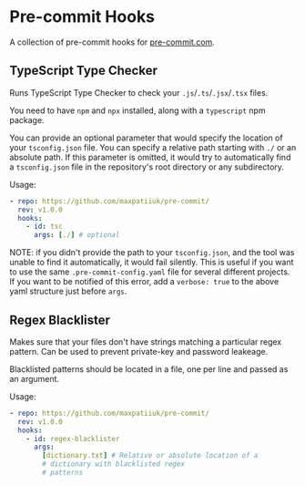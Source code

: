 # Pre-commit Hooks

A collection of pre-commit hooks for [pre-commit.com](https://pre-commit.com/).

## TypeScript Type Checker

Runs TypeScript Type Checker to check your `.js`/`.ts`/`.jsx`/`.tsx` files.

You need to have `npm` and `npx` installed, along with a `typescript` npm
package.

You can provide an optional parameter that would specify the location of your
`tsconfig.json` file. You can specify a relative path starting with `./` or an
absolute path. If this parameter is omitted, it would try to automatically find
a `tsconfig.json` file in the repository's root directory or any subdirectory.

Usage:

```yml
- repo: https://github.com/maxpatiiuk/pre-commit/
  rev: v1.0.0
  hooks:
    - id: tsc
      args: [./] # optional
```

NOTE: if you didn't provide the path to your `tsconfig.json`, and the tool was
unable to find it automatically, it would fail silently. This is useful if you
want to use the same `.pre-commit-config.yaml` file for several different
projects. If you want to be notified of this error, add a `verbose: true` to the
above yaml structure just before `args`.

## Regex Blacklister

Makes sure that your files don't have strings matching a particular regex
pattern. Can be used to prevent private-key and password leakeage.

Blacklisted patterns should be located in a file, one per line and passed as an
argument.

Usage:

```yml
- repo: https://github.com/maxpatiiuk/pre-commit/
  rev: v1.0.0
  hooks:
    - id: regex-blacklister
      args:
        [dictionary.txt] # Relative or absolute location of a
        # dictionary with blacklisted regex
        # patterns
```
